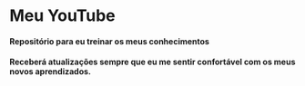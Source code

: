 # Meu YouTube

#### Repositório para eu treinar os meus conhecimentos

#### Receberá atualizações sempre que eu me sentir confortável com os meus novos aprendizados.
